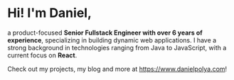 # Hi! I'm Daniel, 

a product-focused **Senior Fullstack Engineer with over 6 years of experience**, specializing in building dynamic web applications. I have a strong background in technologies ranging from Java to JavaScript, with a current focus on **React**.

Check out my projects, my blog and more at https://www.danielpolya.com!
